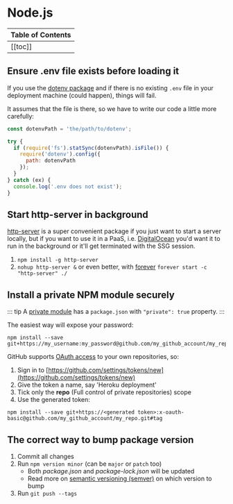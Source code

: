 # Node.js

| Table of Contents |
|:------------------|
| [[toc]] |

## Ensure .env file exists before loading it

If you use the [dotenv package](https://github.com/motdotla/dotenv) and if there is no existing `.env` file in your deployment machine (could happen), things will fail.

It assumes that the file is there, so we have to write our code a little more carefully:

```js
const dotenvPath = 'the/path/to/dotenv';

try {
  if (require('fs').statSync(dotenvPath).isFile()) {
    require('dotenv').config({
      path: dotenvPath
    });
  }
} catch (ex) {
  console.log('.env does not exist');
}
```

## Start http-server in background

[http-server](https://github.com/indexzero/http-server) is a super convenient package if you just want to start a server locally, but if you want to use it in a PaaS, i.e. [DigitalOcean](https://www.digitalocean.com/) you'd want it to run in the background or it'll get terminated with the SSG session.

1. `npm install -g http-server`
1. `nohup http-server &` or even better, with [forever](https://github.com/foreverjs/forever) `forever start -c "http-server" ./`

## Install a private NPM module securely

::: tip
A [private module](https://docs.npmjs.com/private-modules/intro) has a `package.json` with `"private": true` property.
:::

The easiest way will expose your password:

```
npm install --save git+https://my_username:my_password@github.com/my_github_account/my_repo.git#tag
```

GitHub supports [OAuth access](https://github.com/blog/1270-easier-builds-and-deployments-using-git-over-https-and-oauth) to your own repositories, so:

1. Sign in to [https://github.com/settings/tokens/new](https://github.com/settings/tokens/new)
1. Give the token a name, say 'Heroku deployment'
1. Tick only the **repo** (Full control of private repositories) scope
1. Use the generated token:

```
npm install --save git+https://<generated token>:x-oauth-basic@github.com/my_github_account/my_repo.git#tag
```

## The correct way to bump package version

1. Commit all changes
1. Run `npm version minor` (can be `major` or `patch` too)
    - Both *package.json* and *package-lock.json* will be updated
    - Read more on [semantic versioning (semver)](https://docs.npmjs.com/getting-started/semantic-versioning) on which version to bump
1. Run `git push --tags`
